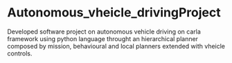 # Autonomous_vheicle_drivingProject
Developed software project on autonomous vehicle driving on carla framework using python language throught an hierarchical planner composed by mission, behavioural and local planners extended with vheicle controls.
